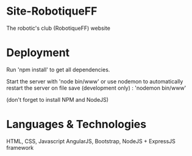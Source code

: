 # Site-RobotiqueFF

The robotic's club (RobotiqueFF) website 

# Deployment
 
Run 'npm install' to get all dependencies.

Start the server with 'node bin/www' or use nodemon to automatically restart the server on file save (development only) : 'nodemon bin/www'

(don't forget to install NPM and NodeJS)

# Languages & Technologies

HTML, CSS, Javascript
AngularJS, Bootstrap,  NodeJS + ExpressJS framework
